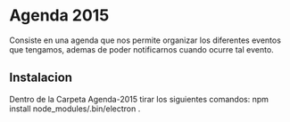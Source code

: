 # Agenda 2015
Consiste en una agenda que nos permite organizar los diferentes eventos que tengamos, ademas de poder notificarnos cuando ocurre tal evento.

## Instalacion
Dentro de la Carpeta Agenda-2015 tirar los siguientes comandos:
npm install
node_modules/.bin/electron .

